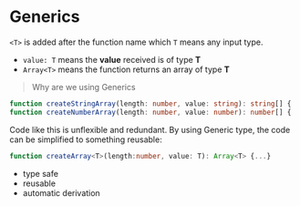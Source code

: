 # Generics

```<T>``` is added after the function name which ```T``` means any input type. 

- ```value: T``` means the **value** received is of type **T**
- ```Array<T>``` means the function returns an array of type **T**

> Why are we using Generics

```Typescript
function createStringArray(length: number, value: string): string[] { ... }
function createNumberArray(length: number, value: number): number[] { ... }
```

Code like this is unflexible and redundant. By using Generic type, the code can be simplified to something reusable:

```Typescript
function createArray<T>(length:number, value: T): Array<T> {...}
```
- type safe
- reusable
- automatic derivation
